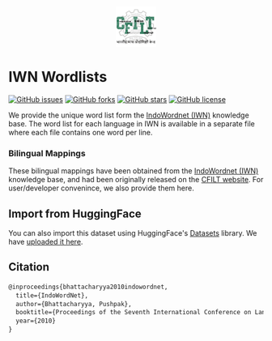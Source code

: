 <p align="center"><img src="logo.jpg" alt="logo" width="80" height="80"/></p>

# IWN Wordlists

[![GitHub issues](https://img.shields.io/github/issues/cfiltnlp/IWN-WordLists?style=flat-square)](https://github.com/cfiltnlp/IWN-WordLists/issues)
[![GitHub forks](https://img.shields.io/github/forks/cfiltnlp/IWN-WordLists?style=flat-square)](https://github.com/cfiltnlp/IWN-WordLists/network)
[![GitHub stars](https://img.shields.io/github/stars/cfiltnlp/IWN-WordLists?style=flat-square)](https://github.com/cfiltnlp/IWN-WordLists/stargazers)
[![GitHub license](https://img.shields.io/github/license/cfiltnlp/IWN-WordLists?style=flat-square)](https://github.com/cfiltnlp/IWN-WordLists/blob/main/LICENSE)

We provide the unique word list form the [IndoWordnet (IWN)](https://www.cfilt.iitb.ac.in/indowordnet/) knowledge base. The word list for each language in IWN is available in a separate file where each file contains one word per line.

### Bilingual Mappings

These bilingual mappings have been obtained from the [IndoWordnet (IWN)](https://www.cfilt.iitb.ac.in/indowordnet/) knowledge base, and had been originally released on the [CFILT website](https://www.cfilt.iitb.ac.in/Downloads.html). For user/developer convenince, we also provide them here. 
## Import from HuggingFace

You can also import this dataset using HuggingFace's [Datasets](https://huggingface.co/datasets) library. We have [uploaded it here](https://huggingface.co/datasets/cfilt/iwn_wordlists).

## Citation
```latex
@inproceedings{bhattacharyya2010indowordnet,
  title={IndoWordNet},
  author={Bhattacharyya, Pushpak},
  booktitle={Proceedings of the Seventh International Conference on Language Resources and Evaluation (LREC'10)},
  year={2010}
}
```